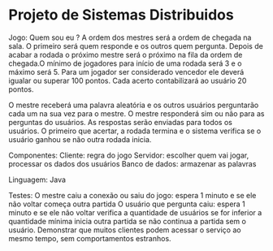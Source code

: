 # Projeto de Sistemas Distribuidos

Jogo: Quem sou eu ?
A ordem dos mestres será a ordem de chegada na sala. O primeiro será quem responde e os outros quem pergunta. Depois de acabar a rodada o próximo mestre será o próximo na fila da ordem de chegada.O mínimo de jogadores para início de uma rodada será 3 e o máximo será 5. Para um jogador ser considerado vencedor ele deverá igualar ou superar 100 pontos. Cada acerto contabilizará ao usuário 20 pontos.

O mestre receberá uma palavra aleatória e os outros usuários perguntarão cada um na sua vez para o mestre. 
O mestre responderá sim ou não para as perguntas do usuários.
As respostas serão enviadas para todos os usuários. O primeiro que acertar, a rodada termina e o sistema verifica se o usuário ganhou se não outra rodada inicia. 

Componentes:
Cliente: regra do jogo
Servidor: escolher quem vai jogar, processar os dados dos usuários
Banco de dados: armazenar as palavras 

Linguagem: Java

Testes:
O mestre caiu a conexão ou saiu do jogo: espera 1 minuto e se ele não voltar começa outra partida
O usuário que pergunta caiu: espera 1 minuto e se ele não voltar verifica a quantidade de usuários se for inferior a quantidade mínima inicia outra partida se não continua a partida sem o usuário.
Demonstrar que muitos clientes podem acessar o serviço ao mesmo tempo, sem comportamentos estranhos.
